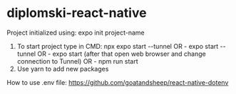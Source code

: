 # diplomski-react-native

Project initialized using: expo init project-name

1. To start project type in CMD: npx expo start --tunnel
   OR - expo start --tunnel
   OR - expo start (after that open web browser and change connection to Tunnel)
   OR - npm run start
2. Use yarn to add new packages

How to use .env file: https://github.com/goatandsheep/react-native-dotenv
